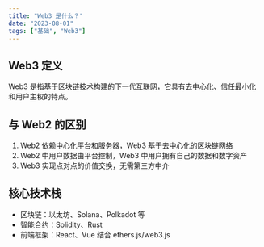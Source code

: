 ```yaml
---
title: "Web3 是什么？"
date: "2023-08-01"
tags: ["基础", "Web3"]
---
```


## Web3 定义

Web3 是指基于区块链技术构建的下一代互联网，它具有去中心化、信任最小化和用户主权的特点。

## 与 Web2 的区别

1. Web2 依赖中心化平台和服务器，Web3 基于去中心化的区块链网络
2. Web2 中用户数据由平台控制，Web3 中用户拥有自己的数据和数字资产
3. Web3 实现点对点的价值交换，无需第三方中介

## 核心技术栈

- 区块链：以太坊、Solana、Polkadot 等
- 智能合约：Solidity、Rust
- 前端框架：React、Vue 结合 ethers.js/web3.js
